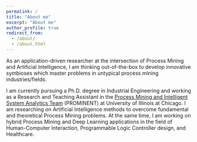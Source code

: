 ```yaml
---
permalink: /
title: "About me"
excerpt: "About me"
author_profile: true
redirect_from: 
  - /about/
  - /about.html
---
```



As an application-driven researcher at the intersection of Process Mining and Artificial Intelligence, I am thinking out-of-the-box to develop innovative symbioses which master problems in untypical process mining industries/fields. 

I am currently pursuing a Ph.D. degree in Industrial Engineering and working as a Research and Teaching Assistant in the [Process Mining and Intelligent System Analytics Team](https://prominent.uic.edu) (PROMINENT) at University of Illinois at Chicago. I am researching on Artificial Intelligence methods to overcome fundamental and theoretical Process Mining problems. At the same time, I am working on hybrid Process Mining and Deep Learning applications in the field of Human-Computer Interaction, Programmable Logic Controller design, and Healthcare.
